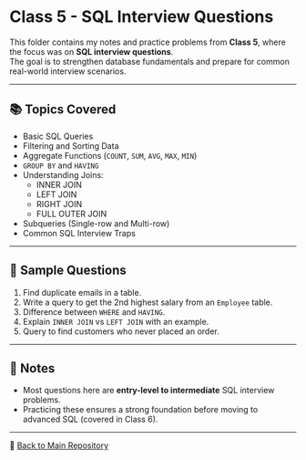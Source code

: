 # Class 5 - SQL Interview Questions

This folder contains my notes and practice problems from **Class 5**, where the focus was on **SQL interview questions**.  
The goal is to strengthen database fundamentals and prepare for common real-world interview scenarios.

---

## 📚 Topics Covered
- Basic SQL Queries
- Filtering and Sorting Data
- Aggregate Functions (`COUNT`, `SUM`, `AVG`, `MAX`, `MIN`)
- `GROUP BY` and `HAVING`
- Understanding Joins:
  - INNER JOIN
  - LEFT JOIN
  - RIGHT JOIN
  - FULL OUTER JOIN
- Subqueries (Single-row and Multi-row)
- Common SQL Interview Traps

---

## 📝 Sample Questions
1. Find duplicate emails in a table.  
2. Write a query to get the 2nd highest salary from an `Employee` table.  
3. Difference between `WHERE` and `HAVING`.  
4. Explain `INNER JOIN` vs `LEFT JOIN` with an example.  
5. Query to find customers who never placed an order.  

---

## 🚀 Notes
- Most questions here are **entry-level to intermediate** SQL interview problems.  
- Practicing these ensures a strong foundation before moving to advanced SQL (covered in Class 6).  

---
🔗 [Back to Main Repository](../..)
